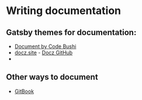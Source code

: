# Writing documentation

## Gatsby themes for documentation:

* [Document by Code Bushi](https://gatsby-theme-document.netlify.com/)
* [docz.site](https://www.docz.site/) - [Docz GitHub](https://github.com/doczjs/docz)
* 

## Other ways to document

* [GitBook](https://www.gitbook.com/)
